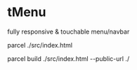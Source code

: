 # tMenu

fully responsive & touchable menu/navbar


parcel ./src/index.html

parcel build ./src/index.html --public-url ./
